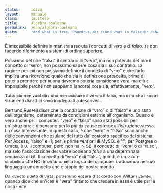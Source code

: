 ```yaml
---
status:     bozza
layout:     manuale
class:      capitolo
title:      Algebra booleana
permalink:  /man/algebra-booleana
quote:      "And what is true, Phaedrus,<br />And what is false<br />Need we ask anyone to tell us these things?"
---
```



<!--
Ho messo intenzionalmente il capitolo sull'algebra booleana DOPO quello sugli operatori per dimostrare come i concetti di vero/falso giusto/sbagliato debbano essere definiti per prima cosa

Mettere qui tutto quello che attiene all'etica.
@todo: Riprendere i concetti visti nel Manfesto a proposito delle
ideologie dell'ultimo cinquantennio quando si parla di vero e falso

Operatore == “Io vidi il mio Signore con l'occhio del cuore. Gli chiesi: chi sei? Rispose: Te!”.  
'Attar, Farid al-din. Il verbo degli uccelli (Mantiq al-Tayr) 

### operatore di negazione

la negazione e il paradosso come metodo per comprendere ciò che non è
di per sé evidente


-->



È impossibile definire in maniera assoluta i concetti di *vero* e di
*falso*, se non facendo riferimento a sistemi di ordine superiore.

Possiamo definire "falso" il contrario di "vero", ma non potendo
definire il concetto di "vero", non possiamo sapere cosa sia il suo
contrario.
La ragione per cui non possiamo definire il concetto di "vero" è che
farlo implica una ricorsione: quale che sia la definizione prescelta,
prima di poterla prendere per buona dovremo poterla considerare vera, ma
ciò è impossibile perché non sappiamo (ancora) cosa sia, effettivamente,
"vero".

Tutto ciò non vuol dire che non esistano il vero e il falso, ma solo che
i nostri strumenti dialettici sono inadeguati a descriverli.

Bertrand Russell disse che la condizione di “vero” o di “falso” è uno stato dell'organismo, determinato da condizioni esterne all'organismo. Questo è vero anche per i computer: “vero” e “falso” sono stati possibili per un'istruzione e dipendono per lo più da cause esterne all'istruzione stessa. La cosa interessante, in questo caso, è che “vero” e “falso” sono anche delle convenzioni che esulano del tutto dal contesto specifico del sistema. Per Access, “falso” è -1; per le prime versioni di MySQL è 'f'; per Postgres o Oracle, è 0. Il computer, però, non ha IN SE' il concetto di “vero” o di “falso”, ma solo l'associazione del valore booleano *false* a una determinata sequenza di bit. Il concetto di “vero” e di “falso”, quindi, è un valore simbolico che NOI inseriamo nella logica del computer, traducendo nel suo linguaggio un concetto che è propio del nostro mondo. 

Da questo punto di vista, potremmo essere d'accordo con William James, quando dice che un'idea è "vera" fintanto che credere in essa è utile per le nostre vite. 
